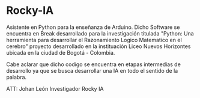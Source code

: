 # Rocky-IA
Asistente en Python para la enseñanza de Arduino.
Dicho Software se encuentra en Break desarrollado para la investigación titulada "Python: Una herramienta para desarrollar el Razonamiento Logico Matematico en el cerebro" proyecto desarrollado en la instituación Liceo Nuevos Horizontes ubicada en la ciudad de Bogotá - Colombia.

Cabe aclarar que dicho codigo se encuentra en etapas intermedias de desarrollo ya que se busca desarrollar una IA en todo el sentido de la palabra.

ATT: Johan León
Investigador Rocky IA
